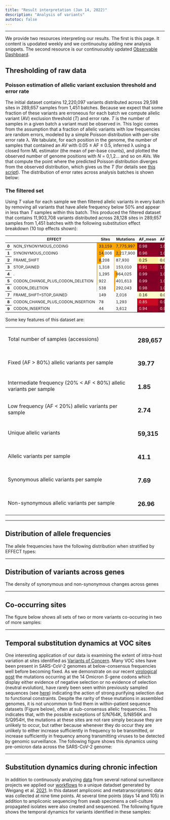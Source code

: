 ```yaml
---
title: "Result interpretation (Jan 14, 2022)"
description: "Analysis of variants"
autotoc: false
---
```


-----

We provide two resources interpreting our results. The first is this page. It content is upodated weekly and we continuoulsy adding new analysis snippets. The second resource is our continuoudsly updated [Observable Dashboard](http://covid19.galaxyproject.org/dashboard).



## Thresholding of raw data

### Poisson estimation of allelic variant exclusion threshold and error rate


The initial dataset contains 12,220,097 variants distributed across 29,598 sites in 289,657 samples from 1,451 batches. Because we expect that some fraction of these variants are erroneous for each batch we compute allelic variant (AV) exclusion threshold (*T*) and error rate. *T* is the number of samples in a given batch a variant must be observed in. This logic comes from the assumption that a fraction of allelic variants with low frequencies are random errors, modeled by a simple Poisson distribution with per-site error rate λ. We tabulate, for each position in the genome, the number of samples that contained an AV with 0.05 ≤ AF ≤ 0.5, inferred λ using a closed form ML estimator (the mean of per-base counts), and plotted the observed number of genome positions with *N* = 0,1,2… and so on AVs.  We that compute the point where the predicted Poisson distribution diverges from the observed distribution, which gives us the *T* (for details see [this script](https://github.com/usegalaxy-eu/ena-cog-uk-wfs/blob/aggregate-observable-data/aggregator.py)). The distribution of error rates across analysis batches is shown below:

<div class="shadow-sm p-3 mb-5 bg-light rounded" align="center">
  <vega-embed spec="https://raw.githubusercontent.com/galaxyproject/SARS-CoV-2/master/data/ipynb/graphs/poisson.json"/>
</div> 

### The filtered set

Using *T* value for each sample we then filtered allelic variants in every batch by removing all variants that have allele frequency below 50% and appear in less than *T* samples within this batch. This produced the filtered dataset that contains 11,903,708 variants distributed across 28,128 sites in 289,657 samples from 1,451 batches with the following substitution effect breakdown (10 top effects shown):


<div class="compact">

<style type="text/css">#T_e4f60_  {  font-size: 9pt;}#T_e4f60_r0_c1, #T_e4f60_r0_c2 {  width: 10em;  height: 80%;  background: linear-gradient(90deg,orange 100.0%, transparent 100.0%);}#T_e4f60_r0_c3, #T_e4f60_r6_c3 {  background-color: #860026;  color: #f1f1f1;}#T_e4f60_r0_c4, #T_e4f60_r1_c4, #T_e4f60_r2_c5, #T_e4f60_r3_c4, #T_e4f60_r4_c3, #T_e4f60_r4_c4, #T_e4f60_r5_c3, #T_e4f60_r5_c4, #T_e4f60_r6_c4 {  background-color: #800026;  color: #f1f1f1;}#T_e4f60_r0_c5 {  background-color: #ffe895;  color: #000000;}#T_e4f60_r1_c1 {  width: 10em;  height: 80%;  background: linear-gradient(90deg,orange 42.2%, transparent 42.2%);}#T_e4f60_r1_c2 {  width: 10em;  height: 80%;  background: linear-gradient(90deg,orange 28.5%, transparent 28.5%);}#T_e4f60_r1_c3 {  background-color: #910026;  color: #f1f1f1;}#T_e4f60_r1_c5 {  background-color: #fec45f;  color: #000000;}#T_e4f60_r2_c1 {  width: 10em;  height: 80%;  background: linear-gradient(90deg,orange 24.8%, transparent 24.8%);}#T_e4f60_r2_c2 {  width: 10em;  height: 80%;  background: linear-gradient(90deg,orange 1.1%, transparent 1.1%);}#T_e4f60_r2_c3 {  background-color: #fff0a7;  color: #000000;}#T_e4f60_r2_c4 {  background-color: #fffcc5;  color: #000000;}#T_e4f60_r3_c1 {  width: 10em;  height: 80%;  background: linear-gradient(90deg,orange 4.0%, transparent 4.0%);}#T_e4f60_r3_c2 {  width: 10em;  height: 80%;  background: linear-gradient(90deg,orange 2.0%, transparent 2.0%);}#T_e4f60_r3_c3 {  background-color: #ae0026;  color: #f1f1f1;}#T_e4f60_r3_c5, #T_e4f60_r8_c5 {  background-color: #e0181d;  color: #f1f1f1;}#T_e4f60_r4_c1 {  width: 10em;  height: 80%;  background: linear-gradient(90deg,orange 3.9%, transparent 3.9%);}#T_e4f60_r4_c2 {  width: 10em;  height: 80%;  background: linear-gradient(90deg,orange 12.4%, transparent 12.4%);}#T_e4f60_r4_c5, #T_e4f60_r7_c3, #T_e4f60_r7_c4 {  background-color: #ffffcc;  color: #000000;}#T_e4f60_r5_c1 {  width: 10em;  height: 80%;  background: linear-gradient(90deg,orange 2.8%, transparent 2.8%);}#T_e4f60_r5_c2 {  width: 10em;  height: 80%;  background: linear-gradient(90deg,orange 5.2%, transparent 5.2%);}#T_e4f60_r5_c5 {  background-color: #fff9be;  color: #000000;}#T_e4f60_r6_c1 {  width: 10em;  height: 80%;  background: linear-gradient(90deg,orange 1.6%, transparent 1.6%);}#T_e4f60_r6_c2 {  width: 10em;  height: 80%;  background: linear-gradient(90deg,orange 3.8%, transparent 3.8%);}#T_e4f60_r6_c5 {  background-color: #ffeea3;  color: #000000;}#T_e4f60_r7_c1 {  width: 10em;  height: 80%;  background: linear-gradient(90deg,orange 0.4%, transparent 0.4%);}#T_e4f60_r7_c2, #T_e4f60_r8_c2, #T_e4f60_r9_c2 {  width: 10em;  height: 80%;  background: linear-gradient(90deg,orange 0.0%, transparent 0.0%);}#T_e4f60_r7_c5 {  background-color: #fc5b2e;  color: #f1f1f1;}#T_e4f60_r8_c1 {  width: 10em;  height: 80%;  background: linear-gradient(90deg,orange 0.2%, transparent 0.2%);}#T_e4f60_r8_c3 {  background-color: #ca0923;  color: #f1f1f1;}#T_e4f60_r8_c4, #T_e4f60_r9_c4 {  background-color: #840026;  color: #f1f1f1;}#T_e4f60_r9_c1 {  width: 10em;  height: 80%;  background: linear-gradient(90deg,orange 0.1%, transparent 0.1%);}#T_e4f60_r9_c3 {  background-color: #9d0026;  color: #f1f1f1;}#T_e4f60_r9_c5 {  background-color: #fd9f44;  color: #000000;}</style><table id="T_e4f60_">  <thead>    <tr>      <th class="blank level0" >&nbsp;</th>      <th class="col_heading level0 c0" >EFFECT</th>      <th class="col_heading level0 c1" >Sites</th>      <th class="col_heading level0 c2" >Mutations</th>      <th class="col_heading level0 c3" >AF_mean</th>      <th class="col_heading level0 c4" >AF_median</th>      <th class="col_heading level0 c5" >AF_std</th>    </tr>  </thead>  <tbody>    <tr>      <th id="T_e4f60_level0_r0" class="row_heading level0 r0" >0</th>      <td id="T_e4f60_r0_c0" class="data r0 c0" >NON_SYNONYMOUS_CODING</td>      <td id="T_e4f60_r0_c1" class="data r0 c1" >33,159</td>      <td id="T_e4f60_r0_c2" class="data r0 c2" >7,775,997</td>      <td id="T_e4f60_r0_c3" class="data r0 c3" >0.98</td>      <td id="T_e4f60_r0_c4" class="data r0 c4" >1.00</td>      <td id="T_e4f60_r0_c5" class="data r0 c5" >0.11</td>    </tr>    <tr>      <th id="T_e4f60_level0_r1" class="row_heading level0 r1" >1</th>      <td id="T_e4f60_r1_c0" class="data r1 c0" >SYNONYMOUS_CODING</td>      <td id="T_e4f60_r1_c1" class="data r1 c1" >14,006</td>      <td id="T_e4f60_r1_c2" class="data r1 c2" >2,217,900</td>      <td id="T_e4f60_r1_c3" class="data r1 c3" >0.96</td>      <td id="T_e4f60_r1_c4" class="data r1 c4" >1.00</td>      <td id="T_e4f60_r1_c5" class="data r1 c5" >0.15</td>    </tr>    <tr>      <th id="T_e4f60_level0_r2" class="row_heading level0 r2" >2</th>      <td id="T_e4f60_r2_c0" class="data r2 c0" >FRAME_SHIFT</td>      <td id="T_e4f60_r2_c1" class="data r2 c1" >8,208</td>      <td id="T_e4f60_r2_c2" class="data r2 c2" >87,930</td>      <td id="T_e4f60_r2_c3" class="data r2 c3" >0.25</td>      <td id="T_e4f60_r2_c4" class="data r2 c4" >0.09</td>      <td id="T_e4f60_r2_c5" class="data r2 c5" >0.32</td>    </tr>    <tr>      <th id="T_e4f60_level0_r3" class="row_heading level0 r3" >3</th>      <td id="T_e4f60_r3_c0" class="data r3 c0" >STOP_GAINED</td>      <td id="T_e4f60_r3_c1" class="data r3 c1" >1,318</td>      <td id="T_e4f60_r3_c2" class="data r3 c2" >153,010</td>      <td id="T_e4f60_r3_c3" class="data r3 c3" >0.91</td>      <td id="T_e4f60_r3_c4" class="data r3 c4" >1.00</td>      <td id="T_e4f60_r3_c5" class="data r3 c5" >0.26</td>    </tr>    <tr>      <th id="T_e4f60_level0_r4" class="row_heading level0 r4" >4</th>      <td id="T_e4f60_r4_c0" class="data r4 c0" >.</td>      <td id="T_e4f60_r4_c1" class="data r4 c1" >1,295</td>      <td id="T_e4f60_r4_c2" class="data r4 c2" >964,025</td>      <td id="T_e4f60_r4_c3" class="data r4 c3" >0.99</td>      <td id="T_e4f60_r4_c4" class="data r4 c4" >1.00</td>      <td id="T_e4f60_r4_c5" class="data r4 c5" >0.07</td>    </tr>    <tr>      <th id="T_e4f60_level0_r5" class="row_heading level0 r5" >5</th>      <td id="T_e4f60_r5_c0" class="data r5 c0" >CODON_CHANGE_PLUS_CODON_DELETION</td>      <td id="T_e4f60_r5_c1" class="data r5 c1" >922</td>      <td id="T_e4f60_r5_c2" class="data r5 c2" >401,613</td>      <td id="T_e4f60_r5_c3" class="data r5 c3" >0.99</td>      <td id="T_e4f60_r5_c4" class="data r5 c4" >1.00</td>      <td id="T_e4f60_r5_c5" class="data r5 c5" >0.08</td>    </tr>    <tr>      <th id="T_e4f60_level0_r6" class="row_heading level0 r6" >6</th>      <td id="T_e4f60_r6_c0" class="data r6 c0" >CODON_DELETION</td>      <td id="T_e4f60_r6_c1" class="data r6 c1" >538</td>      <td id="T_e4f60_r6_c2" class="data r6 c2" >292,043</td>      <td id="T_e4f60_r6_c3" class="data r6 c3" >0.98</td>      <td id="T_e4f60_r6_c4" class="data r6 c4" >1.00</td>      <td id="T_e4f60_r6_c5" class="data r6 c5" >0.10</td>    </tr>    <tr>      <th id="T_e4f60_level0_r7" class="row_heading level0 r7" >7</th>      <td id="T_e4f60_r7_c0" class="data r7 c0" >FRAME_SHIFT+STOP_GAINED</td>      <td id="T_e4f60_r7_c1" class="data r7 c1" >149</td>      <td id="T_e4f60_r7_c2" class="data r7 c2" >2,016</td>      <td id="T_e4f60_r7_c3" class="data r7 c3" >0.16</td>      <td id="T_e4f60_r7_c4" class="data r7 c4" >0.07</td>      <td id="T_e4f60_r7_c5" class="data r7 c5" >0.22</td>    </tr>    <tr>      <th id="T_e4f60_level0_r8" class="row_heading level0 r8" >8</th>      <td id="T_e4f60_r8_c0" class="data r8 c0" >CODON_CHANGE_PLUS_CODON_INSERTION</td>      <td id="T_e4f60_r8_c1" class="data r8 c1" >78</td>      <td id="T_e4f60_r8_c2" class="data r8 c2" >1,293</td>      <td id="T_e4f60_r8_c3" class="data r8 c3" >0.85</td>      <td id="T_e4f60_r8_c4" class="data r8 c4" >0.99</td>      <td id="T_e4f60_r8_c5" class="data r8 c5" >0.26</td>    </tr>    <tr>      <th id="T_e4f60_level0_r9" class="row_heading level0 r9" >9</th>      <td id="T_e4f60_r9_c0" class="data r9 c0" >CODON_INSERTION</td>      <td id="T_e4f60_r9_c1" class="data r9 c1" >44</td>      <td id="T_e4f60_r9_c2" class="data r9 c2" >3,612</td>      <td id="T_e4f60_r9_c3" class="data r9 c3" >0.94</td>      <td id="T_e4f60_r9_c4" class="data r9 c4" >0.99</td>      <td id="T_e4f60_r9_c5" class="data r9 c5" >0.18</td>    </tr>  </tbody></table>

</div>


Some key features of this dataset are:

<div class="no-header compact">

|    |     |
| --------- | ------------ |
| Total number of samples (accessions) | <h3><span class="badge badge-warning badge-pill">289,657</span></h3> | 
| Fixed (AF > 80%) allelic variants per sample | <h3><span class="badge badge-warning badge-pill">39.77</span></h3> | 
| Intermediate frequency (20% < AF < 80%) allelic variants per sample | <h3><span class="badge badge-warning badge-pill">1.85</span></h3> | 
| Low frequency (AF < 20%) allelic variants per sample | <h3><span class="badge badge-warning badge-pill">2.74</span></h3> | 
| Unique allelic variants | <h3><span class="badge badge-warning badge-pill">59,315</span></h3> | 
| Allelic variants per sample | <h3><span class="badge badge-warning badge-pill">41.1</span></h3> | 
| Synonymous allelic variants per sample | <h3><span class="badge badge-warning badge-pill">7.69</span></h3> | 
| Non-synonymous allelic variants per sample | <h3><span class="badge badge-warning badge-pill">26.96</span></h3> | 

</div>

-----

## Distribution of allele frequencies

The allele frequencies have the following distribution when stratified by EFFECT types:

<div class="shadow-sm p-3 mb-5 bg-light rounded" align="center">
  <vega-embed spec="https://raw.githubusercontent.com/galaxyproject/SARS-CoV-2/master/data/ipynb/graphs/af_effect.json"/>
</div>

-----

## Distribution of variants across genes

The density of synonymous and non-synonymous changes across genes


<div class="shadow-sm p-3 mb-5 bg-light rounded" align="center">
  <vega-embed spec="https://raw.githubusercontent.com/galaxyproject/SARS-CoV-2/master/data/ipynb/graphs/per_gene_density.json"/>
</div>

-----

## Co-occurring sites

The figure below shows all sets of two or more variants co-occuring in two of more samples:

<div class="shadow-sm p-3 mb-5 bg-light rounded" align="center">
  <vega-embed spec="https://raw.githubusercontent.com/galaxyproject/SARS-CoV-2/master/data/ipynb/graphs/co_occ.json"/>
</div>

----

## Temporal substitution dynamics at VOC sites

One interesting application of our data is examining the extent of intra-host variation at sites identified as [Variants of Concern](https://cov-lineages.org/index.html#global_reports). Many VOC sites have been present in SARS-CoV-2 genomes at below-consensus frequencies well before becoming fixed. As we demonstrate on our recent [virological post](https://virological.org/t/selection-analysis-identifies-significant-mutational-changes-in-omicron-that-are-likely-to-influence-both-antibody-neutralization-and-spike-function-part-1-of-2/771) the mutations occurring at the 14 Omicron *S*-gene codons which display either evidence of negative selection or no evidence of selection (neutral evolution), have rarely been seen within previously sampled sequences (see [here](https://observablehq.com/@spond/omicron-mutations-tables)) indicating the action of strong purifying selection due to functional constraints. Despite the rarity of these mutations in assembled genomes, it is not uncommon to find them in within-patient sequence datasets (Figure below), often at sub-consensus allelic frequencies. This indicates that, with the possible exceptions of S/N764K, S/N856K and S/Q954H, the mutations at these sites are not rare simply because they are unlikely to occur, but rather because whenever they do occur they are unlikely to either increase sufficiently in frequency to be transmitted, or increase sufficiently in frequency among transmitting viruses to be detected by genomic surveillance. The following figure shows this dynamics using pre-omicron data across the SARS-CoV-2 genome:

<div class="shadow-sm p-3 mb-5 bg-light rounded" align="center">
  <vega-embed spec="https://raw.githubusercontent.com/galaxyproject/SARS-CoV-2/master/data/ipynb/graphs/voc_time_progression_full_genome.json"/>
</div>

------

## Substitution dynamics during chronic infection

In addition to continuously analyzing [data](/covid19/samples/) from several national surveillance projects we applied our [workflows](/covid19/workflows/) to a unique datadset generated by Weigang et al. [2021](https://www.nature.com/articles/s41467-021-26602-3). In this dataset ampliconic and metatranscriptomic data was collected at nine time points. At several time points (days 14 and 105) in addition to ampliconic sequencing from swab specimens a cell-culture propagated isolates were also created and sequenced. The following figure shows the temporal dynamics for variants identified in these samples:

<div class="shadow-sm p-3 mb-5 bg-light rounded" align="center">
  <vega-embed spec="https://raw.githubusercontent.com/galaxyproject/SARS-CoV-2/master/data/ipynb/graphs/freiburg_chronic.json"/>
</div>



